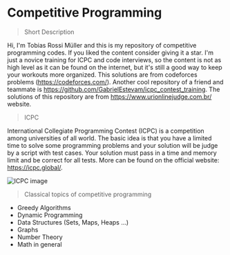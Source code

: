 # Competitive Programming 

> Short Description

Hi, I'm Tobias Rossi Müller and this is my repository of competitive programming codes. If you liked the content consider giving it a star.
I'm just a novice training for ICPC and code interviews, so the content is not as high level as it can be found on the internet, but it's still a good way to keep your workouts more organized. This solutions are from codeforces problems (https://codeforces.com/). Another cool repository of a friend and teammate is https://github.com/GabrielEstevam/icpc_contest_training. The solutions of this repository are from https://www.urionlinejudge.com.br/ website.

> ICPC

International Collegiate Programming Contest (ICPC) is a competition among universities of all world. The basic idea is that you have a limited time to solve some programming problems and your solution will be judge by a script with test cases. Your solution must pass in a time and memory limit and be correct for all tests.
More can be found on the official website: https://icpc.global/.

<img src="https://upload.wikimedia.org/wikipedia/en/1/1d/ICPC_International_Collegiate_Programming_Contest_logo%2C_Aug_2018.png" title="ICPC" alt="ICPC image">

> Classical topics of competitive programming

- Greedy Algorithms
- Dynamic Programming
- Data Structures (Sets, Maps, Heaps ...)
- Graphs
- Number Theory
- Math in general
